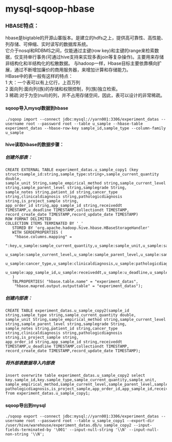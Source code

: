 # mysql-sqoop-hbase
### HBASE特点：
hbase是bigtable的开源山寨版本。是建立的hdfs之上，提供高可靠性、高性能、列存储、可伸缩、实时读写的数据库系统。<br>
它介于nosql和RDBMS之间，仅能通过主键(row key)和主键的range来检索数据，仅支持单行事务(可通过hive支持来实现多表join等复杂操作)。主要用来存储非结构化和半结构化的松散数据。
与hadoop一样，Hbase目标主要依靠横向扩展，通过不断增加廉价的商用服务器，来增加计算和存储能力。<br>
HBase中的表一般有这样的特点：<br>
1 大：一个表可以有上亿行，上百万列<br>
2 面向列:面向列(族)的存储和权限控制，列(族)独立检索。<br>
3 稀疏:对于为空(null)的列，并不占用存储空间，因此，表可以设计的非常稀疏。<br>

#### sqoop导入mysql数据到hbase
```
./sqoop import --connect jdbc:mysql://yarn001:3306/experiment_datas --username root --password root --table u_sample --hbase-table experiment_datas --hbase-row-key sample_id,sample_type --column-family u_sample
```

#### hive读取hbase的数据步骤：
##### 创建外部表：
```
CREATE EXTERNAL TABLE experiment_datas.u_sample_copy1 (key struct<sample_id:string,sample_type:string>,sample_current_quantity double,
sample_unit String,sample_empirical_method string,sample_current_level string,sample_parent_level string,samplegrade String,
sample_notes string,patient_id string,cancer_type string,clinicaldiagnosis string,pathologicdiagnosis string,is_project_sample string,
app_order_id string,app_sample_id string,receiveddt TIMESTAMP,u_deadline TIMESTAMP,collectiondt TIMESTAMP,
record_create_date TIMESTAMP,record_update_date TIMESTAMP)
ROW FORMAT DELIMITED 
COLLECTION ITEMS TERMINATED BY '_'
   STORED BY 'org.apache.hadoop.hive.hbase.HBaseStorageHandler'
   WITH SERDEPROPERTIES (
    "hbase.columns.mapping" =
     ":key,u_sample:sample_current_quantity,u_sample:sample_unit,u_sample:sample_empirical_method,
     u_sample:sample_current_level,u_sample:sample_parent_level,u_sample:samplegrade,u_sample:sample_notes,u_sample:patient_id,
     u_sample:cancer_type,u_sample:clinicaldiagnosis,u_sample:pathologicdiagnosis,u_sample:is_project_sample,u_sample:app_order_id,
     u_sample:app_sample_id,u_sample:receiveddt,u_sample:u_deadline,u_sample:collectiondt,u_sample:record_create_date,u_sample:record_update_date"
   )
   TBLPROPERTIES( "hbase.table.name" = "experiment_datas",
    "hbase.mapred.output.outputtable" = "experiment_datas");
```    
##### 创建内部表：
```
CREATE TABLE experiment_datas.u_sample_copy2(sample_id string,sample_type string,sample_current_quantity double,
sample_unit String,sample_empirical_method string,sample_current_level string,sample_parent_level string,samplegrade String,
sample_notes string,patient_id string,cancer_type string,clinicaldiagnosis string,pathologicdiagnosis string,is_project_sample string,
app_order_id string,app_sample_id string,receiveddt TIMESTAMP,u_deadline TIMESTAMP,collectiondt TIMESTAMP,
record_create_date TIMESTAMP,record_update_date TIMESTAMP);
```
##### 将外部表数据导入内部表
```
insert overwrite table experiment_datas.u_sample_copy2 select key.sample_id,key.sample_type,sample_current_quantity,sample_unit,
sample_empirical_method,sample_current_level,sample_parent_level,samplegrade,sample_notes,patient_id,cancer_type,clinicaldiagnosis,
pathologicdiagnosis,is_project_sample,app_order_id,app_sample_id,receiveddt,u_deadline,collectiondt,record_create_date,record_update_date from experiment_datas.u_sample_copy1;
```
#### sqoop导出到mysql
```
./sqoop export --connect jdbc:mysql://yarn001:3306/experiment_datas --username root --password root --table u_sample_copy1 --export-dir /user/hive/warehouse/experiment_datas.db/u_sample_copy2 --input-fields-terminated-by '\001' --input-null-string '\\N' --input-null-non-string '\\N';
```
